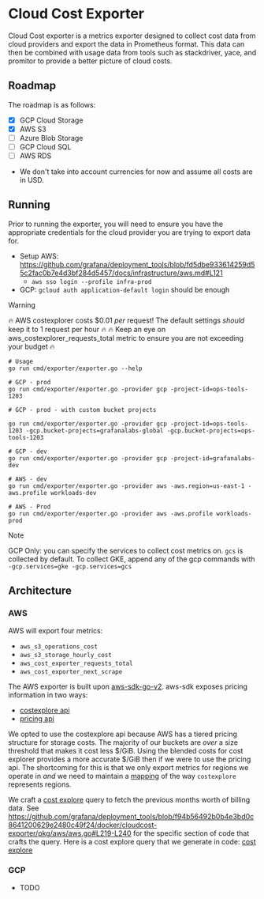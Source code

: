 # Cloud Cost Exporter

Cloud Cost exporter is a metrics exporter designed to collect cost data from cloud providers and export the data in Prometheus format.
This data can then be combined with usage data from tools such as stackdriver, yace, and promitor to provide a better picture of cloud costs.

## Roadmap

The roadmap is as follows:
- [x] GCP Cloud Storage
- [x] AWS S3
- [ ] Azure Blob Storage
- [ ] GCP Cloud SQL
- [ ] AWS RDS

* We don't take into account currencies for now and assume all costs are in USD.

## Running

Prior to running the exporter, you will need to ensure you have the appropriate credentials for the cloud provider you are trying to export data for.
- Setup AWS: https://github.com/grafana/deployment_tools/blob/fd5dbe933614259d55c2fac0b7e4d3bf284d5457/docs/infrastructure/aws.md#L121
    - `aws sso login --profile infra-prod`
- GCP: `gcloud auth application-default login` should be enough

> [!WARNING]
> :fire: AWS costexplorer costs $0.01 _per_ request! The default settings _should_ keep it to 1 request per hour :fire:
> :fire: Keep an eye on aws_costexplorer_requests_total metric to ensure you are not exceeding your budget :fire:

```shell
# Usage
go run cmd/exporter/exporter.go --help

# GCP - prod
go run cmd/exporter/exporter.go -provider gcp -project-id=ops-tools-1203

# GCP - prod - with custom bucket projects

go run cmd/exporter/exporter.go -provider gcp -project-id=ops-tools-1203 -gcp.bucket-projects=grafanalabs-global -gcp.bucket-projects=ops-tools-1203

# GCP - dev
go run cmd/exporter/exporter.go -provider gcp -project-id=grafanalabs-dev

# AWS - dev
go run cmd/exporter/exporter.go -provider aws -aws.region=us-east-1 -aws.profile workloads-dev

# AWS - Prod
go run cmd/exporter/exporter.go -provider aws -aws.profile workloads-prod
```

> [!Note]
> GCP Only: you can specify the services to collect cost metrics on. 
> `gcs` is collected by default.
> To collect GKE, append any of the gcp commands with `-gcp.services=gke -gcp.services=gcs`

## Architecture

### AWS

AWS will export four metrics:
- `aws_s3_operations_cost`
- `aws_s3_storage_hourly_cost`
- `aws_cost_exporter_requests_total`
- `aws_cost_exporter_next_scrape`

The AWS exporter is built upon [aws-sdk-go-v2](https://github.com/aws/aws-sdk-go-v2).
aws-sdk exposes pricing information in two ways:
- [costexplore api](https://pkg.go.dev/github.com/aws/aws-sdk-go-v2/service/costexplorer#Client)
- [pricing api](https://pkg.go.dev/github.com/aws/aws-sdk-go-v2/service/pricing#Client)

We opted to use the costexplore api because AWS has a tiered pricing structure for storage costs.
The majority of our buckets are _over_ a size threshold that makes it cost less $/GiB.
Using the blended costs for cost explorer provides a more accurate $/GiB then if we were to use the pricing api.
The shortcoming for this is that we only export metrics for regions we operate in _and_ we need to maintain a [mapping](https://github.com/grafana/deployment_tools/blob/f94b56492b0b4e3bd0c8641200629e2480c49f24/docker/cloudcost-exporter/pkg/aws/aws.go#L27-L54) of the way `costexplore` represents regions.

We craft a [cost explore](https://us-east-1.console.aws.amazon.com/cost-management/home#/cost-explorer?chartStyle=STACK&costAggregate=unBlendedCost&endDate=2023-06-30&excludeForecasting=false&filter=%5B%5D&futureRelativeRange=CUSTOM&granularity=Monthly&groupBy=%5B%22Service%22%5D&historicalRelativeRange=LAST_6_MONTHS&isDefault=true&reportName=New%20cost%20and%20usage%20report&showOnlyUncategorized=false&showOnlyUntagged=false&startDate=2023-01-01&usageAggregate=undefined&useNormalizedUnits=false) query to fetch the previous months worth of billing data.
See https://github.com/grafana/deployment_tools/blob/f94b56492b0b4e3bd0c8641200629e2480c49f24/docker/cloudcost-exporter/pkg/aws/aws.go#L219-L240 for the specific section of code that crafts the query.
Here is a cost explore query that we generate in code: [cost explore](https://us-east-1.console.aws.amazon.com/cost-management/home#/cost-explorer?chartStyle=STACK&costAggregate=unBlendedCost&endDate=2023-07-16&excludeForecasting=false&filter=%5B%7B%22dimension%22:%7B%22id%22:%22Service%22,%22displayValue%22:%22Service%22%7D,%22operator%22:%22INCLUDES%22,%22values%22:%5B%7B%22value%22:%22Amazon%20Simple%20Storage%20Service%22,%22displayValue%22:%22S3%20(Simple%20Storage%20Service)%22%7D%5D%7D%5D&futureRelativeRange=CUSTOM&granularity=Daily&groupBy=%5B%22UsageType%22%5D&historicalRelativeRange=LAST_6_MONTHS&isDefault=true&reportName=New%20cost%20and%20usage%20report&showOnlyUncategorized=false&showOnlyUntagged=false&startDate=2023-06-16&usageAggregate=undefined&useNormalizedUnits=false)


### GCP

- TODO
